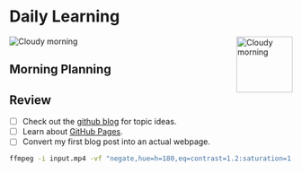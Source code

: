 # Daily Learning
<img alt="Cloudy morning" src="https://octodex.github.com/images/cloud.jpg" width="100" align="right">![Cloudy morning](https://octodex.github.com/images/cloud.jpg)
## Morning Planning

## Review

- [ ] Check out the [github blog](https://github.blog/) for topic ideas.
- [ ] Learn about [GitHub Pages](https://skills.github.com/#first-day-on-github).
- [ ] Convert my first blog post into an actual webpage.

```bash
ffmpeg -i input.mp4 -vf "negate,hue=h=180,eq=contrast=1.2:saturation=1.1" output.mp4
```
